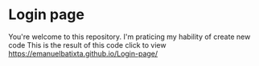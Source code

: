 # Login page
 
You're welcome to this repository. I'm praticing my hability of create new code
This is the result of this code click to view
https://emanuelbatixta.github.io/Login-page/
